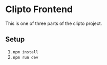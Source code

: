 # Clipto Frontend

This is one of three parts of the clipto project.

## Setup

 1. `npm install`
 2. `npm run dev`